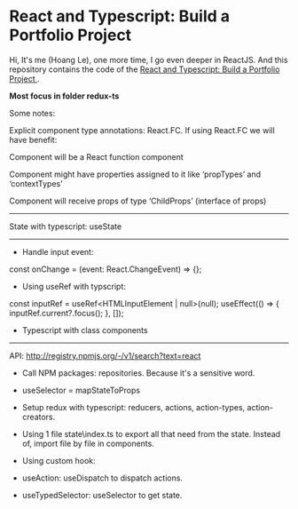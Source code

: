 # React and Typescript: Build a Portfolio Project

Hi, It's me (Hoang Le), one more time, I go even deeper in ReactJS. And this repository contains the code of the [React and Typescript: Build a Portfolio Project
](https://www.udemy.com/course/react-and-typescript-build-a-portfolio-project/).

**Most focus in folder redux-ts**

Some notes:

Explicit component type annotations: React.FC<props interface>. If using React.FC we will have benefit:

Component will be a React function component

Component might have properties assigned to it like ‘propTypes’ and ‘contextTypes’

Component will receive props of type ‘ChildProps’ (interface of props)

---

State with typescript: useState<interface>

---

- Handle input event:

const onChange = (event: React.ChangeEvent<HTMLInputElement>) => {};

- Using useRef with typscript:

const inputRef = useRef<HTMLInputElement | null>(null);
useEffect(() => {
inputRef.current?.focus();
}, []);

- Typescript with class components

---

API: http://registry.npmjs.org/-/v1/search?text=react

- Call NPM packages: repositories. Because it's a sensitive word.

- useSelector = mapStateToProps

- Setup redux with typescript: reducers, actions, action-types, action-creators.

- Using 1 file state\index.ts to export all that need from the state. Instead of, import file by file in components.

- Using custom hook:

- useAction: useDispatch to dispatch actions.

- useTypedSelector: useSelector to get state.
